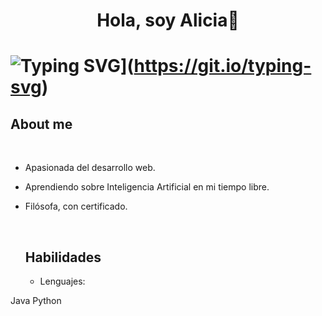 <h1 align="center"> <b>Hola, soy Alicia👋</b><h1>

<p align="center">

![Typing SVG](https://readme-typing-svg.demolab.com/lines=First+line+of+text;Second+line+of+text)](https://git.io/typing-svg)

 </p>




## About me

<br>

- Apasionada del desarrollo web. 
- Aprendiendo sobre Inteligencia Artificial en mi tiempo libre.
- Filósofa, con certificado.

  <br>

  ## Habilidades

  - Lenguajes:
 
Java 
Python


  

